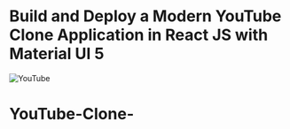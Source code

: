 # Build and Deploy a Modern YouTube Clone Application in React JS with Material UI 5

![YouTube](https://i.ibb.co/4R5RkmW/Thumbnail-5.png)

# YouTube-Clone-
